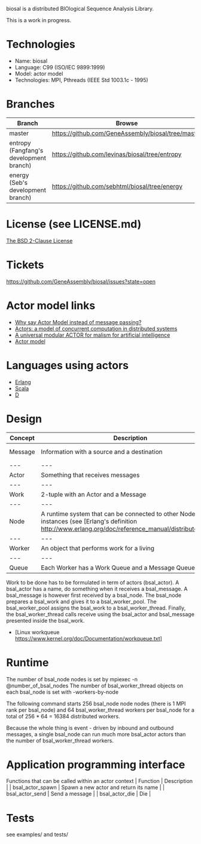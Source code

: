 biosal is a distributed BIOlogical Sequence Analysis Library.

This is a work in progress.

# Technologies

- Name: biosal
- Language: C99 (ISO/IEC 9899:1999)
- Model: actor model
- Technologies: MPI, Pthreads (IEEE Std 1003.1c - 1995)

# Branches

Branch | Browse | HTTPS | SSH
--- | --- | --- | ---
 master | https://github.com/GeneAssembly/biosal/tree/master | https://github.com/GeneAssembly/biosal.git | git@github.com:GeneAssembly/biosal.git
 entropy (Fangfang's development branch) | https://github.com/levinas/biosal/tree/entropy | https://github.com/levinas/biosal.git | git@github.com:levinas/biosal.git
 energy (Seb's development branch) | https://github.com/sebhtml/biosal/tree/energy | https://github.com/sebhtml/biosal.git | git@github.com:sebhtml/biosal.git

# License (see LICENSE.md)

[The BSD 2-Clause License](http://opensource.org/licenses/BSD-2-Clause)

# Tickets

https://github.com/GeneAssembly/biosal/issues?state=open

# Actor model links

- [Why say Actor Model instead of message passing?](http://lambda-the-ultimate.org/node/4683)
- [Actors: a model of concurrent computation in distributed systems](http://dl.acm.org/citation.cfm?id=7929)
- [A universal modular ACTOR for malism for artificial intelligence](http://dl.acm.org/citation.cfm?id=1624804)
- [Actor model](http://en.wikipedia.org/wiki/Actor_model)

# Languages using actors

- [Erlang](http://www.erlang.org/)
- [Scala](http://www.scala-lang.org/)
- [D](http://dlang.org/)

# Design

| Concept | Description | Structure |
| --- | --- | --- |
| Message | Information with a source and a destination | struct bsal_message |
| --- | --- | --- |
| Actor | Something that receives messages | struct bsal_actor |
| --- | --- | --- |
| Work | 2-tuple with an Actor and a Message | struct bsal_work |
| --- | --- | --- |
| Node | A runtime system that can be connected to other Node instances (see [Erlang's definition http://www.erlang.org/doc/reference_manual/distributed.html]) | struct bsal_node |
| --- | --- | --- |
| Worker | An object that performs work for a living | bsal_worker_thread |
| --- | --- | --- |
| Queue | Each Worker has a Work Queue and a Message Queue | bsal_fifo |


Work to be done has to be formulated in term of actors (bsal_actor).
A bsal_actor has a name, do something when it receives a bsal_message.
A bsal_message is however first received by a bsal_node. The bsal_node
prepares a bsal_work and gives it to a bsal_worker_pool. The bsal_worker_pool
assigns the bsal_work to a bsal_worker_thread. Finally,  the bsal_worker_thread calls
receive using the bsal_actor and bsal_message presented inside the bsal_work.

- [Linux workqueue https://www.kernel.org/doc/Documentation/workqueue.txt]

# Runtime

The number of bsal_node nodes is set by mpiexec -n @number_of_bsal_nodes
The number of bsal_worker_thread objects on each bsal_node is set with
-workers-by-node

The following command starts 256 bsal_node node nodes (there is 1 MPI rank per
bsal_node) and 64 bsal_worker_thread workers per bsal_node for a total of
256 * 64 = 16384 distributed workers.

Because the whole thing is event - driven by inbound and outbound messages,
a single bsal_node can run much more bsal_actor actors than the number of
bsal_worker_thread workers.

# Application programming interface

Functions that can be called within an actor context
| Function | Description |
| bsal_actor_spawn | Spawn a new actor and return its name |
| bsal_actor_send | Send a message |
| bsal_actor_die | Die |

# Tests

see examples/ and tests/
